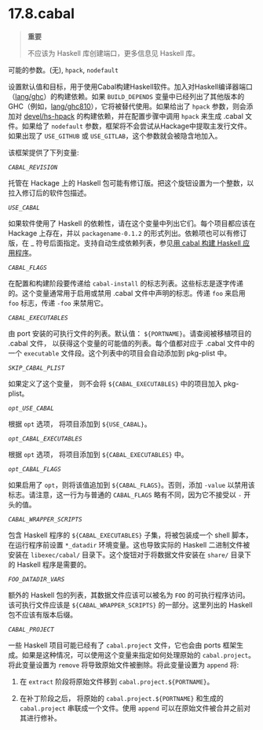 # 17.8.cabal

>**重要**
>
> 不应该为 Haskell 库创建端口，更多信息见 Haskell 库。

可能的参数。(无), `hpack`, `nodefault`

设置默认值和目标，用于使用Cabal构建Haskell软件。加入对Haskell编译器端口（[lang/ghc](https://cgit.freebsd.org/ports/tree/lang/ghc/pkg-descr)）的构建依赖。如果 `BUILD_DEPENDS` 变量中已经列出了其他版本的 GHC（例如，[lang/ghc810](https://cgit.freebsd.org/ports/tree/lang/ghc810/pkg-descr)），它将被替代使用。如果给出了 `hpack` 参数，则会添加对 [devel/hs-hpack](https://cgit.freebsd.org/ports/tree/devel/hs-hpack/pkg-descr) 的构建依赖，并在配置步骤中调用 `hpack` 来生成 .cabal 文件。如果给了 `nodefault` 参数，框架将不会尝试从Hackage中提取主发行文件。如果出现了 `USE_GITHUB` 或 `USE_GITLAB`，这个参数就会被隐含地加入。

该框架提供了下列变量:

*`CABAL_REVISION`*

托管在 Hackage 上的 Haskell 包可能有修订版。把这个旋钮设置为一个整数，以拉入修订后的软件包描述。

*`USE_CABAL`*

如果软件使用了 Haskell 的依赖性，请在这个变量中列出它们。每个项目都应该在 Hackage 上存在，并以 `packagename-0.1.2` 的形式列出。依赖项也可以有修订版，在 _ 符号后面指定。支持自动生成依赖列表，参见[用 cabal 构建 Haskell 应用程序](https://docs.freebsd.org/en/books/porters-handbook/special/index.html#using-cabal)。

*`CABAL_FLAGS`*

在配置和构建阶段要传递给 `cabal-install` 的标志列表。这些标志是逐字传递的。这个变量通常用于启用或禁用 .cabal 文件中声明的标志。传递 `foo` 来启用 `foo` 标志，传递 `-foo` 来禁用它。

*`CABAL_EXECUTABLES`*

由 port 安装的可执行文件的列表。默认值： `${PORTNAME}`。请查阅被移植项目的 .cabal 文件， 以获得这个变量的可能值的列表。每个值都对应于 .cabal 文件中的一个 `executable` 文件段。这个列表中的项目会自动添加到 pkg-plist 中。

*`SKIP_CABAL_PLIST`*

如果定义了这个变量， 则不会将 `${CABAL_EXECUTABLES}` 中的项目加入 pkg-plist。

*`opt_USE_CABAL`*

根据 `opt` 选项， 将项目添加到 `${USE_CABAL}`。

*`opt_CABAL_EXECUTABLES`*

根据 `opt` 选项， 将项目添加到 `${CABAL_EXECUTABLES}` 中。

*`opt_CABAL_FLAGS`*

如果启用了 `opt`，则将该值追加到 `${CABAL_FLAGS}`。否则，添加 `-value` 以禁用该标志。请注意，这一行为与普通的 `CABAL_FLAGS` 略有不同，因为它不接受以 `-` 开头的值。

*`CABAL_WRAPPER_SCRIPTS`*

包含 Haskell 程序的 `${CABAL_EXECUTABLES}` 子集，将被包装成一个 shell 脚本，在运行程序前设置 `*_datadir` 环境变量。这也导致实际的 Haskell 二进制文件被安装在 `libexec/cabal/` 目录下。这个旋钮对于将数据文件安装在 `share/` 目录下的 Haskell 程序是需要的。

*`FOO_DATADIR_VARS`*

额外的 Haskell 包的列表，其数据文件应该可以被名为 `FOO` 的可执行程序访问。该可执行文件应该是 `${CABAL_WRAPPER_SCRIPTS}` 的一部分。这里列出的 Haskell 包不应该有版本后缀。

*`CABAL_PROJECT`*

一些 Haskell 项目可能已经有了 `cabal.project` 文件，它也会由 ports 框架生成。如果是这种情况，可以使用这个变量来指定如何处理原始的 `cabal.project`。将此变量设置为 `remove` 将导致原始文件被删除。将此变量设置为 `append` 将:

1. 在 `extract` 阶段将原始文件移到 `cabal.project.${PORTNAME}`。

2. 在补丁阶段之后， 将原始的 `cabal.project.${PORTNAME}` 和生成的 `cabal.project` 串联成一个文件。使用 `append` 可以在原始文件被合并之前对其进行修补。

